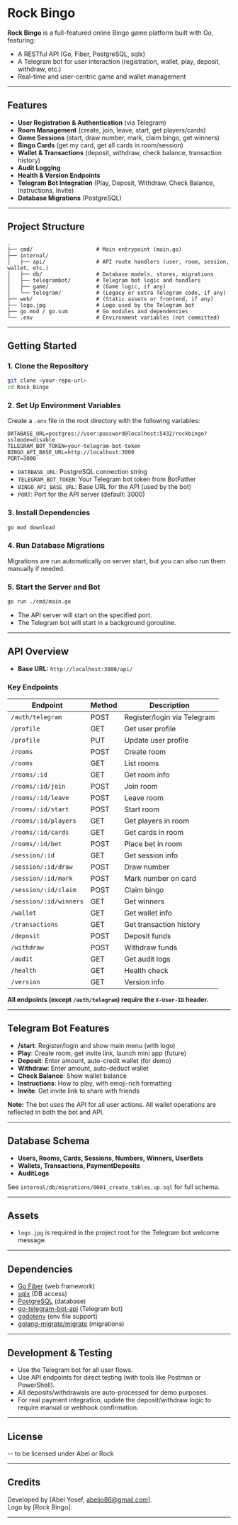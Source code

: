# Rock Bingo

**Rock Bingo** is a full-featured online Bingo game platform built with Go, featuring:
- A RESTful API (Go, Fiber, PostgreSQL, sqlx)
- A Telegram bot for user interaction (registration, wallet, play, deposit, withdraw, etc.)
- Real-time and user-centric game and wallet management

---

## Features

- **User Registration & Authentication** (via Telegram)
- **Room Management** (create, join, leave, start, get players/cards)
- **Game Sessions** (start, draw number, mark, claim bingo, get winners)
- **Bingo Cards** (get my card, get all cards in room/session)
- **Wallet & Transactions** (deposit, withdraw, check balance, transaction history)
- **Audit Logging**
- **Health & Version Endpoints**
- **Telegram Bot Integration** (Play, Deposit, Withdraw, Check Balance, Instructions, Invite)
- **Database Migrations** (PostgreSQL)

---

## Project Structure

```
.
├── cmd/                    # Main entrypoint (main.go)
├── internal/
│   ├── api/                # API route handlers (user, room, session, wallet, etc.)
│   ├── db/                 # Database models, stores, migrations
│   ├── telegrambot/        # Telegram bot logic and handlers
│   ├── game/               # (Game logic, if any)
│   └── telegram/           # (Legacy or extra Telegram code, if any)
├── web/                    # (Static assets or frontend, if any)
├── logo.jpg                # Logo used by the Telegram bot
├── go.mod / go.sum         # Go modules and dependencies
└── .env                    # Environment variables (not committed)
```

---

## Getting Started

### 1. **Clone the Repository**

```sh
git clone <your-repo-url>
cd Rock_Bingo
```

### 2. **Set Up Environment Variables**

Create a `.env` file in the root directory with the following variables:

```
DATABASE_URL=postgres://user:password@localhost:5432/rockbingo?sslmode=disable
TELEGRAM_BOT_TOKEN=your-telegram-bot-token
BINGO_API_BASE_URL=http://localhost:3000
PORT=3000
```

- `DATABASE_URL`: PostgreSQL connection string
- `TELEGRAM_BOT_TOKEN`: Your Telegram bot token from BotFather
- `BINGO_API_BASE_URL`: Base URL for the API (used by the bot)
- `PORT`: Port for the API server (default: 3000)

### 3. **Install Dependencies**

```sh
go mod download
```

### 4. **Run Database Migrations**

Migrations are run automatically on server start, but you can also run them manually if needed.

### 5. **Start the Server and Bot**

```sh
go run ./cmd/main.go
```

- The API server will start on the specified port.
- The Telegram bot will start in a background goroutine.

---

## API Overview

- **Base URL:** `http://localhost:3000/api/`

### **Key Endpoints**

| Endpoint                | Method | Description                        |
|-------------------------|--------|------------------------------------|
| `/auth/telegram`        | POST   | Register/login via Telegram        |
| `/profile`              | GET    | Get user profile                   |
| `/profile`              | PUT    | Update user profile                |
| `/rooms`                | POST   | Create room                        |
| `/rooms`                | GET    | List rooms                         |
| `/rooms/:id`            | GET    | Get room info                      |
| `/rooms/:id/join`       | POST   | Join room                          |
| `/rooms/:id/leave`      | POST   | Leave room                         |
| `/rooms/:id/start`      | POST   | Start room                         |
| `/rooms/:id/players`    | GET    | Get players in room                |
| `/rooms/:id/cards`      | GET    | Get cards in room                  |
| `/rooms/:id/bet`        | POST   | Place bet in room                  |
| `/session/:id`          | GET    | Get session info                   |
| `/session/:id/draw`     | POST   | Draw number                        |
| `/session/:id/mark`     | POST   | Mark number on card                |
| `/session/:id/claim`    | POST   | Claim bingo                        |
| `/session/:id/winners`  | GET    | Get winners                        |
| `/wallet`               | GET    | Get wallet info                    |
| `/transactions`         | GET    | Get transaction history            |
| `/deposit`              | POST   | Deposit funds                      |
| `/withdraw`             | POST   | Withdraw funds                     |
| `/audit`                | GET    | Get audit logs                     |
| `/health`               | GET    | Health check                       |
| `/version`              | GET    | Version info                       |

**All endpoints (except `/auth/telegram`) require the `X-User-ID` header.**

---

## Telegram Bot Features

- **/start**: Register/login and show main menu (with logo)
- **Play**: Create room, get invite link, launch mini app (future)
- **Deposit**: Enter amount, auto-credit wallet (for demo)
- **Withdraw**: Enter amount, auto-deduct wallet
- **Check Balance**: Show wallet balance
- **Instructions**: How to play, with emoji-rich formatting
- **Invite**: Get invite link to share with friends

**Note:** The bot uses the API for all user actions. All wallet operations are reflected in both the bot and API.

---

## Database Schema

- **Users, Rooms, Cards, Sessions, Numbers, Winners, UserBets**
- **Wallets, Transactions, PaymentDeposits**
- **AuditLogs**

See `internal/db/migrations/0001_create_tables.up.sql` for full schema.

---

## Assets

- `logo.jpg` is required in the project root for the Telegram bot welcome message.

---

## Dependencies

- [Go Fiber](https://gofiber.io/) (web framework)
- [sqlx](https://github.com/jmoiron/sqlx) (DB access)
- [PostgreSQL](https://www.postgresql.org/) (database)
- [go-telegram-bot-api](https://github.com/go-telegram-bot-api/telegram-bot-api) (Telegram bot)
- [godotenv](https://github.com/joho/godotenv) (env file support)
- [golang-migrate/migrate](https://github.com/golang-migrate/migrate) (migrations)

---

## Development & Testing

- Use the Telegram bot for all user flows.
- Use API endpoints for direct testing (with tools like Postman or PowerShell).
- All deposits/withdrawals are auto-processed for demo purposes.
- For real payment integration, update the deposit/withdraw logic to require manual or webhook confirmation.

---

## License

-- to be licensed under Abel or Rock

---

## Credits

Developed by [Abel Yosef, abeljo86@gmail.com].  
Logo by [Rock Bingo].

---
